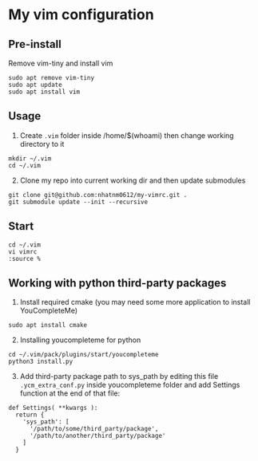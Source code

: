 # My vim configuration

## Pre-install

Remove vim-tiny and install vim

```
sudo apt remove vim-tiny
sudo apt update
sudo apt install vim
```

## Usage

1. Create `.vim` folder inside /home/$(whoami) then change working directory to it

```
mkdir ~/.vim
cd ~/.vim
```

2. Clone my repo into current working dir and then update submodules

```
git clone git@github.com:nhatnm0612/my-vimrc.git .
git submodule update --init --recursive
```

## Start

```
cd ~/.vim
vi vimrc
:source %
```

## Working with python third-party packages

1. Install required cmake (you may need some more application to install
   YouCompleteMe)

```
sudo apt install cmake
```

2. Installing youcompleteme for python

```
cd ~/.vim/pack/plugins/start/youcompleteme
python3 install.py
```

3. Add third-party package path to sys_path by editing this file
   `.ycm_extra_conf.py` inside youcompleteme folder and add Settings function
   at the end of that file:

```
def Settings( **kwargs ):
  return {
    'sys_path': [
      '/path/to/some/third_party/package',
      '/path/to/another/third_party/package'
    ]
  }
```

